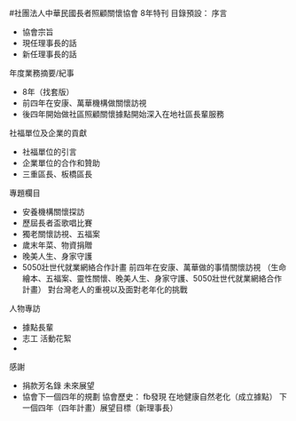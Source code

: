 #社團法人中華民國長者照顧關懷協會 8年特刊
目錄預設：
序言
* 協會宗旨
* 現任理事長的話
* 新任理事長的話

年度業務摘要/紀事
* 8年（找套版）
* 前四年在安康、萬華機構做關懷訪視
* 後四年開始做社區照顧關懷據點開始深入在地社區長輩服務

社福單位及企業的貢獻
* 社福單位的引言
* 企業單位的合作和贊助
* 三重區長、板橋區長

專題欄目
* 安養機構關懷探訪
* 歷屆長者盃歌唱比賽
* 獨老關懷訪視、五福案
* 歲末年菜、物資捐贈
* 晚美人生、身家守護
* 5050壯世代就業網絡合作計畫
前四年在安康、萬華做的事情關懷訪視
（生命繪本、五福案、靈性關懷、晚美人生、身家守護、5050壯世代就業網絡合作計畫）
對台灣老人的重視以及面對老年化的挑戰

人物專訪
* 據點長輩
* 志工
活動花絮
* 
感謝
* 捐款芳名錄
未來展望
* 協會下一個四年的規劃
協會歷史：
fb發現
在地健康自然老化（成立據點）
下一個四年（四年計畫）展望目標（新理事長）

